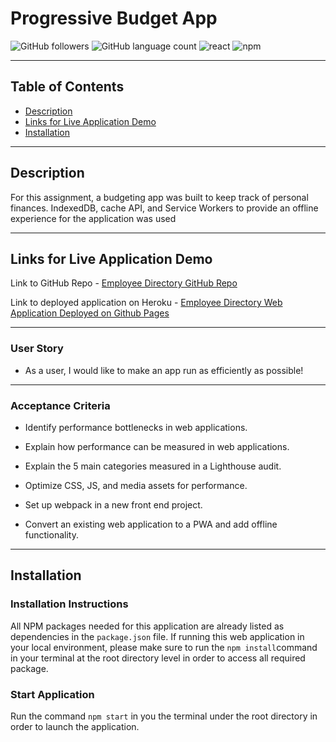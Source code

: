 # Progressive Budget App

![GitHub followers](https://img.shields.io/github/followers/KEDuran?logo=GitHub&style=plastic)
![GitHub language count](https://img.shields.io/github/languages/count/KEDuran/employee_directory?color=orange&logo=GitHub&style=plastic)
![react](https://img.shields.io/badge/library-react.js-purple/?style=plastic&logo=react)
![npm](https://img.shields.io/npm/v/axios?color=purple&label=axios&logo=NPM&style=plastic)

---

## Table of Contents

- [Description](#description)
- [Links for Live Application Demo](#Links-for-the-Live-Application-Demo)
- [Installation](#installation)

---

## Description

For this assignment, a budgeting app was built to keep track of personal finances. IndexedDB, cache API, and Service Workers to provide an offline experience for the application was used

---

## Links for Live Application Demo

Link to GitHub Repo - [Employee Directory GitHub Repo](https://github.com/steveo9219/progressive-budget-app-stephen-G)

Link to deployed application on Heroku - [Employee Directory Web Application Deployed on Github Pages](https://progressive-web-app-sg.herokuapp.com/)

---

### User Story

- As a user, I would like to make an app run as efficiently as possible!

---

### Acceptance Criteria

- Identify performance bottlenecks in web applications.

- Explain how performance can be measured in web applications.

- Explain the 5 main categories measured in a Lighthouse audit.

- Optimize CSS, JS, and media assets for performance.

- Set up webpack in a new front end project.

- Convert an existing web application to a PWA and add offline functionality.

---

## Installation

### Installation Instructions

All NPM packages needed for this application are already listed as dependencies in the `package.json` file. If running this web application in your local environment, please make sure to run the `npm install`command in your terminal at the root directory level in order to access all required package.

### Start Application

Run the command `npm start` in you the terminal under the root directory in order to launch the application.
